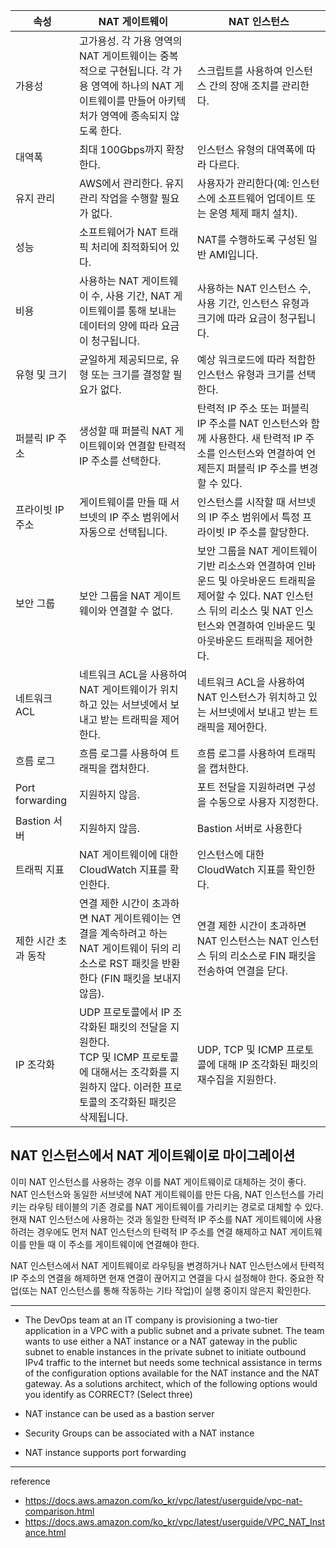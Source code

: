 
|속성|	NAT 게이트웨이|NAT 인스턴스|
|-|-|-|
|가용성|	고가용성. 각 가용 영역의 NAT 게이트웨이는 중복적으로 구현됩니다. 각 가용 영역에 하나의 NAT 게이트웨이를 만들어 아키텍처가 영역에 종속되지 않도록 한다.	|스크립트를 사용하여 인스턴스 간의 장애 조치를 관리한다.|
|대역폭|	최대 100Gbps까지 확장한다.|인스턴스 유형의 대역폭에 따라 다르다.|
|유지 관리|	AWS에서 관리한다. 유지 관리 작업을 수행할 필요가 없다.|사용자가 관리한다(예: 인스턴스에 소프트웨어 업데이트 또는 운영 체제 패치 설치).|
|성능|	소프트웨어가 NAT 트래픽 처리에 최적화되어 있다.	|NAT를 수행하도록 구성된 일반 AMI입니다.|
|비용|	사용하는 NAT 게이트웨이 수, 사용 기간, NAT 게이트웨이를 통해 보내는 데이터의 양에 따라 요금이 청구됩니다.|사용하는 NAT 인스턴스 수, 사용 기간, 인스턴스 유형과 크기에 따라 요금이 청구됩니다.|
|유형 및 크기|	균일하게 제공되므로, 유형 또는 크기를 결정할 필요가 없다.|예상 워크로드에 따라 적합한 인스턴스 유형과 크기를 선택한다.|
|퍼블릭 IP 주소|	생성할 때 퍼블릭 NAT 게이트웨이와 연결할 탄력적 IP 주소를 선택한다.|탄력적 IP 주소 또는 퍼블릭 IP 주소를 NAT 인스턴스와 함께 사용한다. 새 탄력적 IP 주소를 인스턴스와 연결하여 언제든지 퍼블릭 IP 주소를 변경할 수 있다.|
|프라이빗 IP 주소|	게이트웨이를 만들 때 서브넷의 IP 주소 범위에서 자동으로 선택됩니다.|인스턴스를 시작할 때 서브넷의 IP 주소 범위에서 특정 프라이빗 IP 주소를 할당한다.
|보안 그룹|	보안 그룹을 NAT 게이트웨이와 연결할 수 없다.|보안 그룹을 NAT 게이트웨이 기반 리소스와 연결하여 인바운드 및 아웃바운드 트래픽을 제어할 수 있다. NAT 인스턴스 뒤의 리소스 및 NAT 인스턴스와 연결하여 인바운드 및 아웃바운드 트래픽을 제어한다.|
|네트워크 ACL|	네트워크 ACL을 사용하여 NAT 게이트웨이가 위치하고 있는 서브넷에서 보내고 받는 트래픽을 제어한다.|네트워크 ACL을 사용하여 NAT 인스턴스가 위치하고 있는 서브넷에서 보내고 받는 트래픽을 제어한다.|
|흐름 로그|	흐름 로그를 사용하여 트래픽을 캡처한다.|흐름 로그를 사용하여 트래픽을 캡처한다.|
|Port forwarding|	지원하지 않음.|포트 전달을 지원하려면 구성을 수동으로 사용자 지정한다.|
|Bastion 서버|	지원하지 않음.|Bastion 서버로 사용한다|
|트래픽 지표|	NAT 게이트웨이에 대한 CloudWatch 지표를 확인한다.|인스턴스에 대한 CloudWatch 지표를 확인한다.|
|제한 시간 초과 동작|	연결 제한 시간이 초과하면 NAT 게이트웨이는 연결을 계속하려고 하는 NAT 게이트웨이 뒤의 리소스로 RST 패킷을 반환한다 (FIN 패킷을 보내지 않음).|	연결 제한 시간이 초과하면 NAT 인스턴스는 NAT 인스턴스 뒤의 리소스로 FIN 패킷을 전송하여 연결을 닫다.|
|IP 조각화	|UDP 프로토콜에서 IP 조각화된 패킷의 전달을 지원한다.<br>TCP 및 ICMP 프로토콜에 대해서는 조각화를 지원하지 않다. 이러한 프로토콜의 조각화된 패킷은 삭제됩니다.|UDP, TCP 및 ICMP 프로토콜에 대해 IP 조각화된 패킷의 재수집을 지원한다.|

## NAT 인스턴스에서 NAT 게이트웨이로 마이그레이션

이미 NAT 인스턴스를 사용하는 경우 이를 NAT 게이트웨이로 대체하는 것이 좋다. NAT 인스턴스와 동일한 서브넷에 NAT 게이트웨이를 만든 다음, NAT 인스턴스를 가리키는 라우팅 테이블의 기존 경로를 NAT 게이트웨이를 가리키는 경로로 대체할 수 있다. 현재 NAT 인스턴스에 사용하는 것과 동일한 탄력적 IP 주소를 NAT 게이트웨이에 사용하려는 경우에도 먼저 NAT 인스턴스의 탄력적 IP 주소를 연결 해제하고 NAT 게이트웨이를 만들 때 이 주소를 게이트웨이에 연결해야 한다.

NAT 인스턴스에서 NAT 게이트웨이로 라우팅을 변경하거나 NAT 인스턴스에서 탄력적 IP 주소의 연결을 해제하면 현재 연결이 끊어지고 연결을 다시 설정해야 한다. 중요한 작업(또는 NAT 인스턴스를 통해 작동하는 기타 작업)이 실행 중이지 않은지 확인한다.

---

- The DevOps team at an IT company is provisioning a two-tier application in a VPC with a public subnet and a private subnet. The team wants to use either a NAT instance or a NAT gateway in the public subnet to enable instances in the private subnet to initiate outbound IPv4 traffic to the internet but needs some technical assistance in terms of the configuration options available for the NAT instance and the NAT gateway.
    As a solutions architect, which of the following options would you identify as CORRECT? (Select three)

- NAT instance can be used as a bastion server

- Security Groups can be associated with a NAT instance

- NAT instance supports port forwarding

---
reference
- https://docs.aws.amazon.com/ko_kr/vpc/latest/userguide/vpc-nat-comparison.html
- https://docs.aws.amazon.com/ko_kr/vpc/latest/userguide/VPC_NAT_Instance.html
